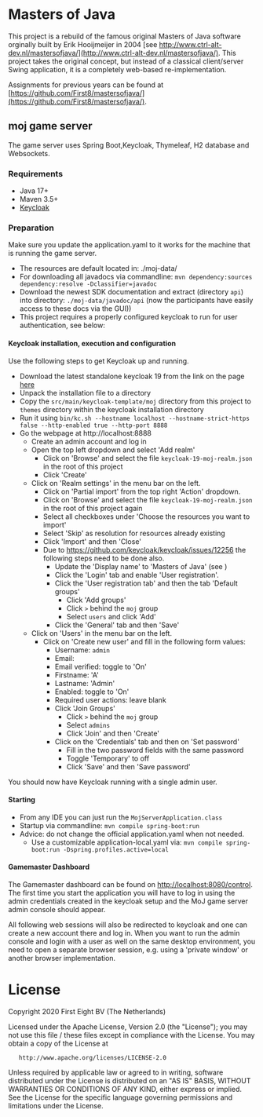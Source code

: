 # Masters of Java

This project is a rebuild of the famous original Masters of Java software orginally built by Erik Hooijmeijer 
in 2004 [see http://www.ctrl-alt-dev.nl/mastersofjava/](http://www.ctrl-alt-dev.nl/mastersofjava/). This project takes the original concept, but instead 
of a classical client/server Swing application, it is a completely web-based re-implementation.

Assignments for previous years can be found at [https://github.com/First8/mastersofjava/](https://github.com/First8/mastersofjava/).

## moj game server

The game server uses Spring Boot,Keycloak, Thymeleaf, H2 database and Websockets.

### Requirements

- Java 17+
- Maven 3.5+
- [Keycloak](www.keycloak.org)

### Preparation

Make sure you update the application.yaml to it works for the machine that is running the game server.  
- The resources are default located in: ./moj-data/
- For downloading all javadocs via commandline: `mvn dependency:sources dependency:resolve -Dclassifier=javadoc`
- Download the newest SDK documentation and extract (directory `api`) into directory: `./moj-data/javadoc/api` (now the participants have easily access to these docs via the GUI))
- This project requires a properly configured keycloak to run for user authentication, see below:

#### Keycloak installation, execution and configuration

Use the following steps to get Keycloak up and running.

- Download the latest standalone keycloak 19 from the link on the page [here](https://www.keycloak.org/getting-started/getting-started-zip)
- Unpack the installation file to a directory
- Copy the `src/main/keycloak-template/moj` directory from this project to `themes` directory within the keycloak 
  installation directory 
- Run it using `bin/kc.sh --hostname localhost --hostname-strict-https false --http-enabled true --http-port 8888`
- Go the webpage at http://localhost:8888
   * Create an admin account and log in
   * Open the top left dropdown and select 'Add realm'
     * Click on 'Browse' and select the file `keycloak-19-moj-realm.json` in the root of this project
     * Click 'Create'
   * Click on 'Realm settings' in the menu bar on the left. 
     * Click on 'Partial import' from the top right 'Action' dropdown.
     * Click on 'Browse' and select the file `keycloak-19-moj-realm.json` in the root of this project again
     * Select all checkboxes under 'Choose the resources you want to import'
     * Select 'Skip' as resolution for resources already existing
     * Click 'Import' and then 'Close'
     * Due to https://github.com/keycloak/keycloak/issues/12256 the following steps need to be done also.
       * Update the 'Display name' to 'Masters of Java' (see )
       * Click the 'Login' tab and enable 'User registration'.
       * Click the 'User registration tab' and then the tab 'Default groups'
         * Click 'Add groups'
         * Click `>` behind the `moj` group
         * Select `users` and click 'Add'
       * Click the 'General' tab and then 'Save'
  * Click on 'Users' in the menu bar on the left.
    * Click on 'Create new user' and fill in the following form values:
      * Username: `admin`
      * Email: <a valid email address>
      * Email verified: toggle to 'On'
      * Firstname: 'A'
      * Lastname: 'Admin'
      * Enabled: toggle to 'On'
      * Required user actions: leave blank
      * Click 'Join Groups'
        * Click `>` behind the `moj` group
        * Select `admins`
        * Click 'Join' and then 'Create'
      * Click on the 'Credentials' tab and then on 'Set password'
        * Fill in the two password fields with the same password
        * Toggle 'Temporary' to off
        * Click 'Save' and then 'Save password'
   
You should now have Keycloak running with a single admin user.
            
#### Starting
- From any IDE you can just run the `MojServerApplication.class`
- Startup via commandline: `mvn compile spring-boot:run`
- Advice: do not change the official application.yaml when not needed. 
    - Use a customizable application-local.yaml via: `mvn compile spring-boot:run -Dspring.profiles.active=local`

#### Gamemaster Dashboard

The Gamemaster dashboard can be found on [http://localhost:8080/control](http://localhost:8080/control). The first time 
you start the application you will have to log in using the admin credentials created in the keycloak setup and the 
MoJ game server admin console should appear. 

All following web sessions will also be redirected to keycloak and one can create a new account there and log in. When 
you want to run the admin console and login with a user as well on the same desktop environment, you need to open a 
separate browser session, e.g. using a 'private window' or another browser implementation.


# License

   Copyright 2020 First Eight BV (The Netherlands)

   Licensed under the Apache License, Version 2.0 (the "License");
   you may not use this file / these files except in compliance with the License.
   You may obtain a copy of the License at

       http://www.apache.org/licenses/LICENSE-2.0

   Unless required by applicable law or agreed to in writing, software
   distributed under the License is distributed on an "AS IS" BASIS,
   WITHOUT WARRANTIES OR CONDITIONS OF ANY KIND, either express or implied.
   See the License for the specific language governing permissions and
   limitations under the License.


